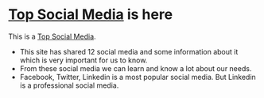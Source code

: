 # [Top Social Media](https://top-social-media.netlify.app/) is here

This is a [Top Social Media](https://top-social-media.netlify.app/).
* This site has shared 12 social media and some information about it which is very important for us to know.
* From these social media we can learn and know a lot about our needs.
* Facebook, Twitter, Linkedin is a most popular social media. But Linkedin is a professional social media.


